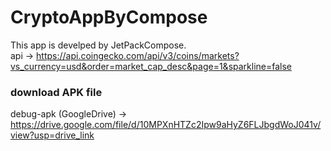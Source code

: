 # CryptoAppByCompose
This app is develped by JetPackCompose.
\
api -> https://api.coingecko.com/api/v3/coins/markets?vs_currency=usd&order=market_cap_desc&page=1&sparkline=false


### download APK file
debug-apk (GoogleDrive) -> https://drive.google.com/file/d/10MPXnHTZc2Ipw9aHyZ6FLJbgdWoJ041v/view?usp=drive_link
